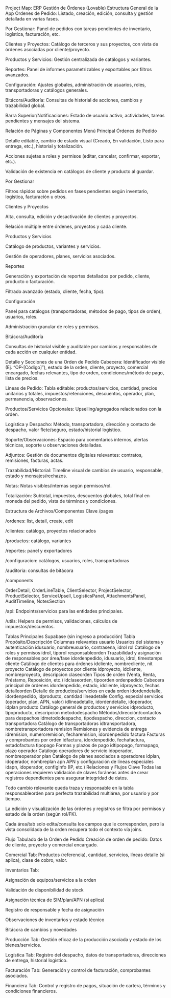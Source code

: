 Project Map: ERP Gestión de Órdenes (Lovable)
Estructura General de la App
Órdenes de Pedido: Listado, creación, edición, consulta y gestión detallada en varias fases.

Por Gestionar: Panel de pedidos con tareas pendientes de inventario, logística, facturación, etc.

Clientes y Proyectos: Catálogo de terceros y sus proyectos, con vista de órdenes asociadas por cliente/proyecto.

Productos y Servicios: Gestión centralizada de catálogos y variantes.

Reportes: Panel de informes parametrizables y exportables por filtros avanzados.

Configuración: Ajustes globales, administración de usuarios, roles, transportadoras y catálogos generales.

Bitácora/Auditoría: Consultas de historial de acciones, cambios y trazabilidad global.

Barra Superior/Notificaciones: Estado de usuario activo, actividades, tareas pendientes y mensajes del sistema.

Relación de Páginas y Componentes
Menú Principal
Órdenes de Pedido

Detalle editable, cambio de estado visual (Creado, En validación, Listo para entrega, etc.), historial y totalización.

Acciones sujetas a roles y permisos (editar, cancelar, confirmar, exportar, etc.).

Validación de existencia en catálogos de cliente y producto al guardar.

Por Gestionar

Filtros rápidos sobre pedidos en fases pendientes según inventario, logística, facturación u otros.

Clientes y Proyectos

Alta, consulta, edición y desactivación de clientes y proyectos.

Relación múltiple entre órdenes, proyectos y cada cliente.

Productos y Servicios

Catálogo de productos, variantes y servicios.

Gestión de operadores, planes, servicios asociados.

Reportes

Generación y exportación de reportes detallados por pedido, cliente, producto o facturación.

Filtrado avanzado (estado, cliente, fecha, tipo).

Configuración

Panel para catálogos (transportadoras, métodos de pago, tipos de orden), usuarios, roles.

Administración granular de roles y permisos.

Bitácora/Auditoría

Consultas de historial visible y auditable por cambios y responsables de cada acción en cualquier entidad.

Detalle y Secciones de una Orden de Pedido
Cabecera:
Identificador visible (Ej. “OP-[Código]”), estado de la orden, cliente, proyecto, comercial encargado, fechas relevantes, tipo de orden, condiciones/método de pago, lista de precios.

Líneas de Pedido:
Tabla editable: productos/servicios, cantidad, precios unitarios y totales, impuestos/retenciones, descuentos, operador, plan, permanencia, observaciones.

Productos/Servicios Opcionales:
Upselling/agregados relacionados con la orden.

Logística y Despacho:
Método, transportadora, dirección y contacto de despacho, valor flete/seguro, estado/historial logístico.

Soporte/Observaciones:
Espacio para comentarios internos, alertas técnicas, soporte u observaciones detalladas.

Adjuntos:
Gestión de documentos digitales relevantes: contratos, remisiones, facturas, actas.

Trazabilidad/Historial:
Timeline visual de cambios de usuario, responsable, estado y mensajes/rechazos.

Notas:
Notas visibles/internas según permisos/rol.

Totalización:
Subtotal, impuestos, descuentos globales, total final en moneda del pedido, vista de términos y condiciones.

Estructura de Archivos/Componentes Clave
/pages

/ordenes: list, detail, create, edit

/clientes: catálogo, proyectos relacionados

/productos: catálogo, variantes

/reportes: panel y exportadores

/configuracion: catálogos, usuarios, roles, transportadoras

/auditoria: consultas de bitácora

/components

OrderDetail, OrderLineTable, ClientSelector, ProjectSelector, ProductSelector, ServiceUpsell, LogisticsPanel, AttachmentsPanel, AuditTimeline, NotesSection

/api: Endpoints/servicios para las entidades principales.

/utils: Helpers de permisos, validaciones, cálculos de impuestos/descuentos.

Tablas Principales Supabase (sin ingreso a producción)
Tabla	Propósito/Descripción	Columnas relevantes
usuario	Usuarios del sistema y autenticación	idusuario, nombreusuario, contrasena, idrol
rol	Catálogo de roles y permisos	idrol, tiporol
responsableorden	Trazabilidad y asignación de responsables por área/fase	idordenpedido, idusuario, idrol, timestamps
cliente	Catálogo de clientes para órdenes	idcliente, nombrecliente, nit
proyecto	Catálogo de proyectos por cliente	idproyecto, idcliente, nombreproyecto, descripcion
claseorden	Tipos de orden (Venta, Renta, Préstamo, Reposición, etc.)	idclaseorden, tipoorden
ordenpedido	Cabecera principal de órdenes	idordenpedido, estado, idcliente, idproyecto, fechas
detalleorden	Detalle de productos/servicios en cada orden	idordendetalle, idordenpedido, idproducto, cantidad
lineadetalle	Config. especial servicios (operador, plan, APN, valor)	idlineadetalle, idordendetalle, idoperador, idplan
producto	Catálogo general de productos y servicios	idproducto, tipoproducto, descripcion
metododespacho	Métodos/dirección/contactos para despachos	idmetododespacho, tipodespacho, direccion, contacto
transportadora	Catálogo de transportadoras	idtransportadora, nombretransportadora
remision	Remisiones y evidencia de entrega	idremision, numeroremision, fecharemision, idordenpedido
factura	Facturas y comprobantes por orden	idfactura, idordenpedido, fechafactura, estadofactura
tipopago	Formas y plazos de pago	idtipopago, formapago, plazo
operador	Catálogo operadores de servicio	idoperador, nombreoperador
plan	Catálogo de planes asociados a operadores	idplan, idoperador, nombreplan
apn	APN y configuración de líneas especiales	idapn, idoperador, configInfo (IP, etc.)
Relaciones y Flujos Clave
Todas las operaciones requieren validación de claves foráneas antes de crear registros dependientes para asegurar integridad de datos.

Todo cambio relevante queda traza y responsable en la tabla responsableorden para perfecta trazabilidad multiárea, por usuario y por tiempo.

La edición y visualización de las órdenes y registros se filtra por permisos y estado de la orden (según rol/FK).

Cada área/tab solo edita/consulta los campos que le corresponden, pero la vista consolidada de la orden recupera todo el contexto vía joins.

Flujo Tabulado de la Orden de Pedido
Creación de orden de pedido:
Datos de cliente, proyecto y comercial encargado.

Comercial Tab:
Productos (referencia), cantidad, servicios, líneas detalle (si aplica), clase de cobro, valor.

Inventarios Tab:

Asignación de equipos/servicios a la orden

Validación de disponibilidad de stock

Asignación técnica de SIM/plan/APN (si aplica)

Registro de responsable y fecha de asignación

Observaciones de inventarios y estado técnico

Bitácora de cambios y novedades

Producción Tab:
Gestión eficaz de la producción asociada y estado de los bienes/servicios.

Logística Tab:
Registro del despacho, datos de transportadoras, direcciones de entrega, historial logístico.

Facturación Tab:
Generación y control de facturación, comprobantes asociados.

Financiera Tab:
Control y registro de pagos, situación de cartera, términos y condiciones financieros.
